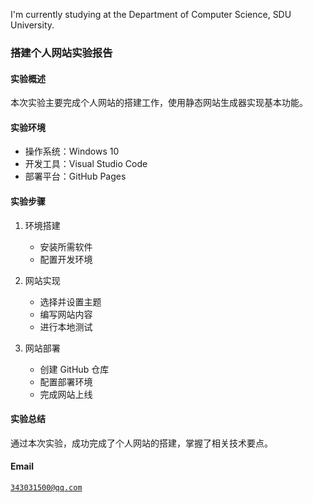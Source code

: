 I'm currently studying at the Department of Computer Science, SDU University.

### 搭建个人网站实验报告

#### 实验概述
本次实验主要完成个人网站的搭建工作，使用静态网站生成器实现基本功能。

#### 实验环境
- 操作系统：Windows 10
- 开发工具：Visual Studio Code
- 部署平台：GitHub Pages

#### 实验步骤
1. 环境搭建
   - 安装所需软件
   - 配置开发环境

2. 网站实现
   - 选择并设置主题
   - 编写网站内容
   - 进行本地测试

3. 网站部署
   - 创建 GitHub 仓库
   - 配置部署环境
   - 完成网站上线

#### 实验总结
通过本次实验，成功完成了个人网站的搭建，掌握了相关技术要点。

#### Email  
<code>343031500@qq.com</code>